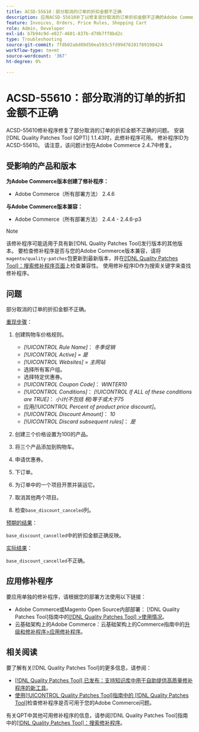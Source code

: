 ```yaml
---
title: ACSD-55610：部分取消的订单的折扣金额不正确
description: 应用ACSD-55610补丁以修复部分取消的订单折扣金额不正确的Adobe Commerce问题。
feature: Invoices, Orders, Price Rules, Shopping Cart
role: Admin, Developer
exl-id: b7b94c9d-e027-4601-837b-d70b7ff8bd2c
type: Troubleshooting
source-git-commit: 7fdb02a6d89d50ea593c5fd99d78101f89198424
workflow-type: tm+mt
source-wordcount: '367'
ht-degree: 0%

---
```


# ACSD-55610：部分取消的订单的折扣金额不正确

ACSD-55610修补程序修复了部分取消的订单的折扣金额不正确的问题。 安装[!DNL Quality Patches Tool (QPT)] 1.1.43时，此修补程序可用。 修补程序ID为ACSD-55610。 请注意，该问题计划在Adobe Commerce 2.4.7中修复。

## 受影响的产品和版本

**为Adobe Commerce版本创建了修补程序：**

* Adobe Commerce（所有部署方法） 2.4.6

**与Adobe Commerce版本兼容：**

* Adobe Commerce（所有部署方法） 2.4.4 - 2.4.6-p3

>[!NOTE]
>
>该修补程序可能适用于具有新[!DNL Quality Patches Tool]发行版本的其他版本。 要检查修补程序是否与您的Adobe Commerce版本兼容，请将`magento/quality-patches`包更新到最新版本，并在[[!DNL Quality Patches Tool]：搜索修补程序页面](https://experienceleague.adobe.com/tools/commerce-quality-patches/index.html?lang=zh-Hans)上检查兼容性。 使用修补程序ID作为搜索关键字来查找修补程序。

## 问题

部分取消的订单的折扣金额不正确。

<u>重现步骤</u>：

1. 创建购物车价格规则。

   * *[!UICONTROL Rule Name]*： *冬季促销*
   * *[!UICONTROL Active]* = *是*
   * *[!UICONTROL Websites]* = *主网站*
   * 选择所有客户组。
   * 选择特定优惠券。
   * *[!UICONTROL Coupon Code]*： *WINTER10*
   * *[!UICONTROL Conditions]*： *[!UICONTROL If ALL of these conditions are TRUE]*： *小计(不包括 税)等于或大于75*
   * 应用&#x200B;*[!UICONTROL Percent of product price discount]*。
   * *[!UICONTROL Discount Amount]*： *10*
   * *[!UICONTROL Discard subsequent rules]*： *是*

1. 创建三个价格设置为100的产品。
1. 将三个产品添加到购物车。
1. 申请优惠券。
1. 下订单。
1. 为订单中的一个项目开票并装运它。
1. 取消其他两个项目。
1. 检查`base_discount_canceled`列。

<u>预期的结果</u>：

`base_discount_cancelled`中的折扣金额正确反映。

<u>实际结果</u>：

`base_discount_cancelled`不正确。

## 应用修补程序

要应用单独的修补程序，请根据您的部署方法使用以下链接：

* Adobe Commerce或Magento Open Source内部部署： [!DNL Quality Patches Tool]指南中的[[!DNL Quality Patches Tool] >使用情况](/help/tools/quality-patches-tool/usage.md)。
* 云基础架构上的Adobe Commerce：云基础架构上的Commerce指南中的[升级和修补程序>应用修补程序](https://experienceleague.adobe.com/docs/commerce-cloud-service/user-guide/develop/upgrade/apply-patches.html?lang=zh-Hans)。

## 相关阅读

要了解有关[!DNL Quality Patches Tool]的更多信息，请参阅：

* [[!DNL Quality Patches Tool] 已发布：支持知识库中用于自助提供高质量修补程序的新工具](https://experienceleague.adobe.com/zh-hans/docs/commerce-operations/tools/quality-patches-tool/quality-patches-tool-to-self-serve-quality-patches)。
* [使用[!UICONTROL Quality Patches Tool]指南中的 [!DNL Quality Patches Tool]](/help/tools/quality-patches-tool/patches-available-in-qpt/check-patch-for-magento-issue-with-magento-quality-patches.md)检查修补程序是否可用于您的Adobe Commerce问题。


有关QPT中其他可用修补程序的信息，请参阅[!DNL Quality Patches Tool]指南中的[[!DNL Quality Patches Tool]：搜索修补程序](https://experienceleague.adobe.com/tools/commerce-quality-patches/index.html?lang=zh-Hans)。
